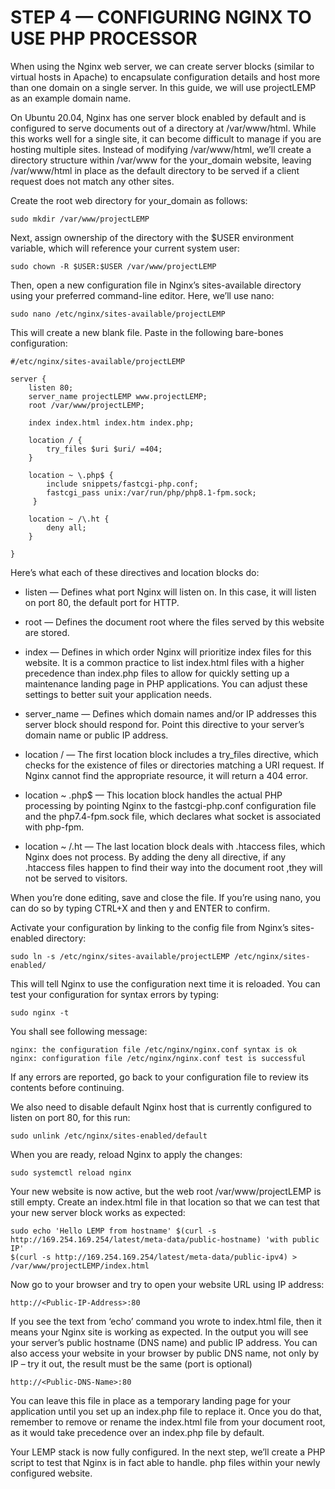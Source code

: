# STEP 4 — CONFIGURING NGINX TO USE PHP PROCESSOR

When using the Nginx web server, we can create server blocks (similar to virtual hosts in Apache) to encapsulate configuration 
details and host more than one domain on a single server. In this guide, we will use projectLEMP as an example domain name.

On Ubuntu 20.04, Nginx has one server block enabled by default and is configured to serve documents out of a directory at /var/www/html.
While this works well for a single site, it can become difficult to manage if you are hosting multiple sites. Instead of
modifying /var/www/html, we’ll create a directory structure within /var/www for the your_domain website, leaving /var/www/html in
place as the default directory to be served if a client request does not match any other sites.

Create the root web directory for your_domain as follows:

```
sudo mkdir /var/www/projectLEMP
```

Next, assign ownership of the directory with the $USER environment variable, which will reference your current system user:

```
sudo chown -R $USER:$USER /var/www/projectLEMP
```

Then, open a new configuration file in Nginx’s sites-available directory using your preferred command-line editor. Here,
we’ll use nano:


```
sudo nano /etc/nginx/sites-available/projectLEMP
```

This will create a new blank file. Paste in the following bare-bones configuration:


```
#/etc/nginx/sites-available/projectLEMP

server {
    listen 80;
    server_name projectLEMP www.projectLEMP;
    root /var/www/projectLEMP;

    index index.html index.htm index.php;

    location / {
        try_files $uri $uri/ =404;
    }

    location ~ \.php$ {
        include snippets/fastcgi-php.conf;
        fastcgi_pass unix:/var/run/php/php8.1-fpm.sock;
     }

    location ~ /\.ht {
        deny all;
    }

}
```

Here’s what each of these directives and location blocks do:

- listen — Defines what port Nginx will listen on. In this case, it will listen on port 80, the default port for HTTP.

- root — Defines the document root where the files served by this website are stored.

- index — Defines in which order Nginx will prioritize index files for this website. It is a common practice to list index.html 
files with a higher precedence than index.php files to allow for quickly setting up a maintenance landing page in PHP applications. 
You can adjust these settings to better suit your application needs.

- server_name — Defines which domain names and/or IP addresses this server block should respond for. Point this directive to
 your server’s domain name or public IP address.
 
- location / — The first location block includes a try_files directive, which checks for the existence of files or directories 
matching a URI request. If Nginx cannot find the appropriate resource, it will return a 404 error.

- location ~ \.php$ — This location block handles the actual PHP processing by pointing Nginx to the fastcgi-php.conf configuration 
file and the php7.4-fpm.sock file, which declares what socket is associated with php-fpm.

- location ~ /\.ht — The last location block deals with .htaccess files, which Nginx does not process. By adding the deny all 
directive, if any .htaccess files happen to find their way into the document root ,they will not be served to visitors.


When you’re done editing, save and close the file. If you’re using nano, you can do so by typing CTRL+X and then y and ENTER to confirm.

Activate your configuration by linking to the config file from Nginx’s sites-enabled directory:

```
sudo ln -s /etc/nginx/sites-available/projectLEMP /etc/nginx/sites-enabled/
```

This will tell Nginx to use the configuration next time it is reloaded. You can test your configuration for syntax errors by typing:


```
sudo nginx -t
```

You shall see following message:

```
nginx: the configuration file /etc/nginx/nginx.conf syntax is ok
nginx: configuration file /etc/nginx/nginx.conf test is successful
```

If any errors are reported, go back to your configuration file to review its contents before continuing.

We also need to disable default Nginx host that is currently configured to listen on port 80, for this run:

```
sudo unlink /etc/nginx/sites-enabled/default
```

When you are ready, reload Nginx to apply the changes:


```
sudo systemctl reload nginx
```

Your new website is now active, but the web root /var/www/projectLEMP is still empty. Create an index.html file in that location 
so that we can test that your new server block works as expected:

```
sudo echo 'Hello LEMP from hostname' $(curl -s http://169.254.169.254/latest/meta-data/public-hostname) 'with public IP'
$(curl -s http://169.254.169.254/latest/meta-data/public-ipv4) > /var/www/projectLEMP/index.html
```

Now go to your browser and try to open your website URL using IP address:

```
http://<Public-IP-Address>:80
```

If you see the text from ‘echo’ command you wrote to index.html file, then it means your Nginx site is working as expected.
In the output you will see your server’s public hostname (DNS name) and public IP address. You can also access your website 
in your browser by public DNS name, not only by IP – try it out, the result must be the same (port is optional)


```
http://<Public-DNS-Name>:80
```

You can leave this file in place as a temporary landing page for your application until you set up an index.php file to replace it. 
Once you do that, remember to remove or rename the index.html file from your document root, as it would take precedence over an
index.php file by default.

Your LEMP stack is now fully configured. In the next step, we’ll create a PHP script to test that Nginx is in fact able to handle.
php files within your newly configured website.

